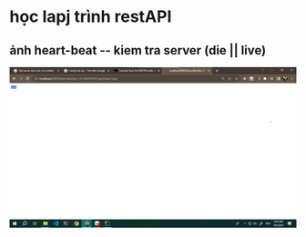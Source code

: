 # học lapj trình restAPI 

## ảnh heart-beat  -- kiem tra server (die || live)

![...](./image/img_DemoRest.png)